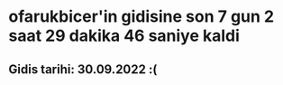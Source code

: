 # ofarukbicer'in gidisine son 7 gun 2 saat 29 dakika 46 saniye kaldi

## Gidis tarihi: 30.09.2022 :(